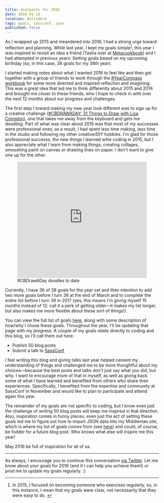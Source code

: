 ```yaml
---
title: Goalposts for 2016
date: 2016-01-13
location: Baltimore
tags: goals, sassconf, json
published: false
---
```


As I wrapped up 2015 and meandered into 2016, I had a strong urge toward reflection and planning. While last year, I kept my goals simple<sup id="a1">[1](#f1)</sup>, this year I was inspired to revisit an idea a friend (Tasha over at [Metacookbook](http://metacookbook.com)) and I had attempted in previous years: Setting goals based on my upcoming birthday (so, in this case, 38 goals for my 38th year).

I started making notes about what I wanted 2016 to feel like and then got together with a group of friends to work through the [#YearCompass workbook](http://www.yearcompass.com/) for some more directed and inspired reflection and imagining. This was a great idea that led me to think differently about 2015 and 2016 and brought me closer to these friends, who I hope to check in with over the next 12 months about our progress and challenges.

The first step I toward making my new year look different was to sign up for a creative challenge ([#CBDRAWADAY: 31 Things to Draw with Lisa Congdon](https://www.instagram.com/explore/tags/cbdrawaday/)), one that takes me away from the keyboard and gets me doodling. Part of what was clear about 2015 was that most of my successes were professional ones; as a result, I had spent less time making, less time in the studio and following my other creative/DIY hobbies. I'm glad for those professional successs, the new things I learned whle coding in 2015, but I also appreciate what I learn from making things, creating collages, smooshing paint on canvas or drawing lines on paper. I don't want to give one up for the other.

<figure class="embedWrapper">
	<iframe src="http://instaembedder.com/gallery-v2.php?username=messypixels&hashtag=cbdrawaday&width=165&cols=4&rows=4&margin=0&color=gray&likes=1&link=1&image_border=8&frame_color=white&" frameborder="0" width="100%" height="380" ></iframe>
	<figcaption>#CBDrawADay doodles to date</figcaption>
</figure>


Currently, I have 36 of 38 goals for the year set and then intention to add two more goals before I turn 38 at the end of March and to complete the entire list before I turn 39 in 2017 (yes, this means I'm giving myself 15 months instead of 12; call it a perk of getting older&mdash;it makes my list longer, but also makes me more flexible about these sort of things!).

You can view the full list of goals [here](http://angeliqueweger.com/2016-goals), along with some description of how/why I chose these goals. Throughout the year, I'll be updating that page with my progress. A couple of my goals relate directly to coding and this blog, so I'll call them out here:

* Publish 50 blog posts
* Submit a talk to [SassConf](sassconf.com)

I feel writing this blog and giving talks last year helped cement my understanding of things and challenged me to be more thoughtful about my choices&mdash;because the best posts and talks don't just say what you did, but why. I want to encourage more of that in myself, as well as giving back some of what I have learned and benefited from others who share their experiences. Specifically, I benefited from the expertise and community at SassConf in November and would like to plan to participate and attend again this year.

The remainder of my goals are not specific to coding, but I know even just the challenge of writing 50 blog posts will keep me inspired in that direction. Also, inspiration comes in funny places; even just the act of setting these goals led me to figure out how to import JSON data into my Middleman site, which is where my list of goals comes from (see [here](https://github.com/angeliquejw/devj/blob/master/data/goals.json)) and could, of course, be fodder for a future blog post. Who knows what else will inspire me this year!

May 2016 be full of inspiration for all of us.

<hr />

As always, I encourage you to continue this conversation [via Twitter](https://twitter.com/intent/tweet?screen_name=messypixels). Let me know about your goals for 2016 (and if I can help you achieve them!) or prod me to update my goals regularly. :)

<hr />

<ol class="footnotes">
	<li id="f1">In 2015, I focused on becoming someone who exercises regularly, so, in this instance, I mean that my goals were clear, not necessarily that they were easy to do. <a href="#a1">↩</a></li>
</ul>
